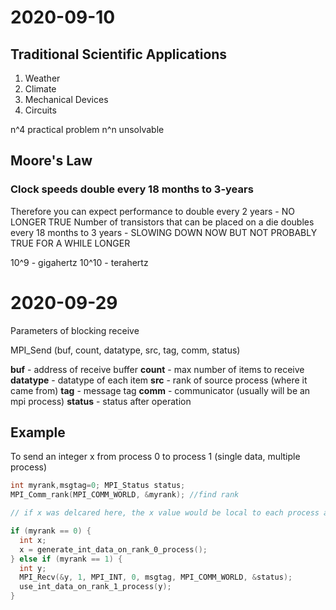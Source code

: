 # 2020-09-10

## Traditional Scientific Applications

1. Weather
1. Climate
1. Mechanical Devices
1. Circuits

n^4 practical problem
n^n unsolvable

## Moore's Law

### Clock speeds double every 18 months to 3-years

Therefore you can expect performance to double every 2 years - NO LONGER TRUE
Number of transistors that can be placed on a die doubles every 18 months to 3 years - SLOWING DOWN NOW BUT NOT PROBABLY TRUE FOR A WHILE LONGER

10^9 - gigahertz
10^10 - terahertz

# 2020-09-29

Parameters of blocking receive

MPI_Send (buf, count, datatype, src, tag, comm, status)

**buf** - address of receive buffer
**count** - max number of items to receive
**datatype** - datatype of each item
**src** - rank of source process (where it came from)
**tag** - message tag
**comm** - communicator (usually will be an mpi process)
**status** - status after operation

## Example
To send an integer x from process 0 to process 1
(single data, multiple process)

```C++
int myrank,msgtag=0; MPI_Status status;
MPI_Comm_rank(MPI_COMM_WORLD, &myrank); //find rank

// if x was delcared here, the x value would be local to each process and be different

if (myrank == 0) {
  int x;
  x = generate_int_data_on_rank_0_process();
} else if (myrank == 1) {
  int y;
  MPI_Recv(&y, 1, MPI_INT, 0, msgtag, MPI_COMM_WORLD, &status);
  use_int_data_on_rank_1_process(y);
}
```
